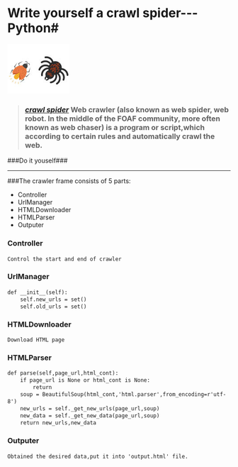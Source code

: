 # Write yourself a crawl spider---Python#

![spider](images/spider.jpg)
> ### *[crawl spider](http://www.baike.com/wiki/%E7%BD%91%E7%BB%9C%E7%88%AC%E8%99%AB)* Web crawler (also known as web spider, web robot. In the middle of the FOAF community, more often known as web chaser) is a program or script,which according to certain rules and automatically crawl the web.

###Do it youself###

---
###The crawler frame consists of 5 parts:

- Controller
- UrlManager
- HTMLDownloader
- HTMLParser
- Outputer

### Controller
	Control the start and end of crawler

### UrlManager
	def __init__(self):
        self.new_urls = set()
        self.old_urls = set() 

### HTMLDownloader
	Download HTML page

### HTMLParser 
	def parse(self,page_url,html_cont):
        if page_url is None or html_cont is None:
            return
        soup = BeautifulSoup(html_cont,'html.parser',from_encoding=r'utf-8')
        new_urls = self._get_new_urls(page_url,soup)
        new_data = self._get_new_data(page_url,soup)
        return new_urls,new_data

### Outputer
	Obtained the desired data,put it into 'output.html' file.

